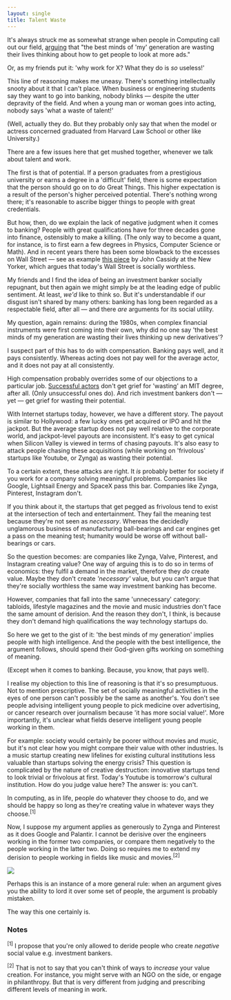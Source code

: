 ```yaml
---
layout: single
title: Talent Waste 
---
```

<p>It's always struck me as somewhat strange when people in Computing call out our field, <a href="http://www.businessweek.com/magazine/content/11_17/b4225060960537.htm">arguing</a> that "the best minds of 'my' generation are wasting their lives thinking about how to get people to look at more ads." </p>

<p>Or, as my friends put it: 'why work for X? What they do is <em>so</em> useless!'</p>

<p>This line of reasoning makes me uneasy. There's something intellectually snooty about it that I can't place. When business or engineering students say they want to go into banking, nobody blinks &mdash; despite the utter depravity of the field. And when a young man or woman goes into acting, nobody says 'what a waste of talent!' </p>

<p>(Well, actually they do. But they probably only say that when the model or actress concerned graduated from Harvard Law School or other like University.)</p>

<p>There are a few issues here that get mushed together, whenever we talk about talent and work. </p>

<p>The first is that of potential. If a person graduates from a prestigious university or earns a degree in a 'difficult' field, there is some expectation that the person should go on to do Great Things. This higher expectation is a result of the person's higher perceived potential. There's nothing wrong there; it's reasonable to ascribe bigger things to people with great credentials.</p>

<p>But how, then, do we explain the lack of negative judgment when it comes to banking? People with great qualifications have for three decades gone into finance, ostensibly to make a killing. (The only way to become a quant, for instance, is to first earn a few degrees in Physics, Computer Science or Math). And in recent years there has been some blowback to the excesses on Wall Street &mdash; see as example <a href="http://www.newyorker.com/reporting/2010/11/29/101129fa_fact_cassidy">this piece</a> by John Cassidy at the New Yorker, which argues that today's Wall Street is socially worthless.</p>

<p>My friends and I find the idea of being an investment banker socially repugnant, but then again we might simply be at the leading edge of public sentiment. At least, <em>we'd</em> like to think so. But it's understandable if our disgust isn't shared by many others: banking has long been regarded as a respectable field, after all &mdash; and there <em>are</em> arguments for its social utility.</p>

<p>My question, again remains: during the 1980s, when complex financial instruments were first coming into their own, why did no one say 'the best minds of my generation are wasting their lives thinking up new derivatives'? </p>

<p>I suspect part of this has to do with compensation. Banking pays well, and it pays consistently. Whereas acting does not pay well for the average actor, and it does not pay at all consistently.</p>

<p>High compensation probably overrides some of our objections to a particular job. <a href="http://en.wikipedia.org/wiki/Dolph_Lundgren">Successful actors</a> don't get grief for 'wasting' an MIT degree, after all. (Only unsuccessful ones do). And rich investment bankers don't &mdash; yet &mdash; get grief for wasting their potential.</p>

<p>With Internet startups today, however, we have a different story. The payout is similar to Hollywood: a few lucky ones get acquired or IPO and hit the jackpot. But the average startup does not pay well relative to the corporate world, and jackpot-level payouts are inconsistent. It's easy to get cynical when Silicon Valley is viewed in terms of chasing payouts. It's also easy to attack people chasing these acquisitions (while working on 'frivolous' startups like Youtube, or Zynga) as wasting their potential.</p>

<p>To a certain extent, these attacks are right. It <em>is</em> probably better for society if you work for a company solving meaningful problems. Companies like Google, Lightsail Energy and SpaceX pass this bar. Companies like Zynga, Pinterest, Instagram don't.</p>

<p>If you think about it, the startups that get pegged as frivolous tend to exist at the intersection of tech and entertainment. They fail the meaning test because they're not seen as <em>necessary</em>. Whereas the decidedly unglamorous business of manufacturing ball-bearings and car engines get a pass on the meaning test; humanity would be worse off without ball-bearings or cars.</p>

<p>So the question becomes: are companies like Zynga, Valve, Pinterest, and Instagram creating value? One way of arguing this is to do so in terms of economics: they fulfil a demand in the market, therefore they <em>do</em> create value. Maybe they don't create <em>'necessary'</em> value, but you can't argue that they're socially worthless the same way investment banking has become.</p>

<p>However, companies that fall into the same 'unnecessary' category: tabloids, lifestyle magazines and the movie and music industries don't face the same amount of derision. And the reason they don't, I think, is because they don't demand high qualifications the way technology startups do. </p>

<p>So here we get to the gist of it: 'the best minds of my generation' implies people with high intelligence. And the people with the best intelligence, the argument follows, should spend their God-given gifts working on something of meaning.</p>

<p>(Except when it comes to banking. Because, you know, that pays well).</p>

<p>I realise my objection to this line of reasoning is that it's so presumptuous. Not to mention prescriptive. The set of socially meaningful activities in the eyes of one person can't possibly be the same as another's. You don't see people advising intelligent young people to pick medicine over advertising, or cancer research over journalism because 'it has more social value!'. More importantly, it's unclear what fields deserve intelligent young people working in them. </p>

<p>For example: society would certainly be poorer without movies and music, but it's not clear how you might compare their value with other industries. Is a music startup creating new lifelines for existing cultural institutions less valuable than startups solving the energy crisis? This question is complicated by the nature of creative destruction: innovative startups tend to look trivial or frivolous at first. Today's Youtube is tomorrow's cultural institution. How do you judge value here? The answer is: you can't.</p>

<p>In computing, as in life, people do whatever they choose to do, and we should be happy so long as they're creating value in whatever ways they choose.<sup>[1]</sup></p>

<p>Now, I suppose my argument applies as generously to Zynga and Pinterest as it does Google and Palantir. I cannot be derisive over the engineers working in the former two companies, or compare them negatively to the people working in the latter two. Doing so requires me to extend my derision to people working in fields like music and movies.<sup>[2]</sup></p>

<p><img src='http://imgs.xkcd.com/comics/atheists.png' /></p>

<p>Perhaps this is an instance of a more general rule: when an argument gives you the ability to lord it over some set of people, the argument is probably mistaken. </p>

<p>The way this one certainly is.</p>

<h3>Notes</h3>
<p><sup>[1]</sup> I propose that you're only allowed to deride people who create <em>negative</em> social value e.g. investment bankers.</p>

<p><sup>[2]</sup> That is not to say that you can't think of ways to <em>increase</em> your value creation. For instance, you might serve with an NGO on the side, or engage in philanthropy. But that is very different from judging and prescribing different levels of meaning in work.</p>


